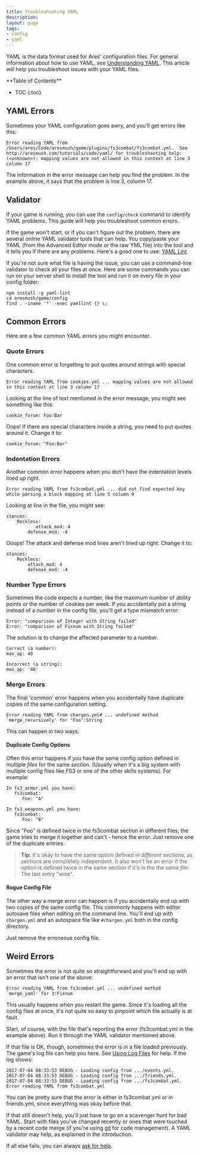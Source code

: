 ```yaml
---
title: Troubleshooting YAML
description:
layout: page
tags: 
- config
- yaml
---
```


YAML is the data format used for Ares' configuration files.  For general information about how to use YAML, see [Understanding YAML](/tutorials/code/yaml.html).  This article will help you troubleshoot issues with your YAML files.

<div id="inline_toc" markdown="1">
**Table of Contents**

* TOC
{:toc}
</div>

## YAML Errors

Sometimes your YAML configuration goes awry, and you'll get errors like this:

    Error reading YAML from /Users/ares/Code/aresmush/game/plugins/fs3combat/fs3combat.yml.  See http://aresmush.com/tutorials/code/yaml/ for troubleshooting help: (<unknown>): mapping values are not allowed in this context at line 3 column 17

The information in the error message can help you find the problem.  In the example above, it says that the problem is line 3, column 17.

## Validator

If your game is running, you can use the `config/check` command to identify YAML problems.  This guide will help you troubleshoot common errors.

If the game won't start, or if you can't figure out the problem, there are several online YAML validator tools that can help.  You copy/paste your YAML (from the Advanced Editor mode or the raw YML file) into the tool and it tells you if there are any problems.  Here's a good one to use: [YAML Lint](http://www.yamllint.com/).

If you're not sure what file is having the issue, you can use a command-line validator to check all your files at once.  Here are some commands you can run on your server shell to install the tool and run it on every file in your config folder:

    npm install -g yaml-lint
    cd aresmush/game/config
    find . -iname '*' -exec yamllint {} \;

## Common Errors

Here are a few common YAML errors you might encounter.

### Quote Errors

One common error is forgetting to put quotes around strings with special characters.

    Error reading YAML from cookies.yml ... mapping values are not allowed in this context at line 3 column 17

Looking at the line of text mentioned in the error message, you might see something like this:

    cookie_forum: Foo:Bar

Oops!  If there are special characters inside a string, you need to put quotes around it.  Change it to:

    cookie_forum: "Foo:Bar"

### Indentation Errors

Another common error happens when you don't have the indentation levels lined up right.

    Error reading YAML from fs3combat.yml ... did not find expected key while parsing a block mapping at line 5 column 9

Looking at line in the file, you might see:

    stances:
        Reckless:
               attack_mod: 4
            defense_mod: -4

Ooops!  The attack and defense mod lines aren't lined up right.  Change it to:

    stances:
        Reckless:
            attack_mod: 4
            defense_mod: -4

### Number Type Errors

Sometimes the code expects a number, like the maximum number of ability points or the number of cookies per week.  If you accidentally put a string instead of a number in the config file, you'll get a type mismatch error:

    Error: "comparison of Integer with String failed"
    Error: "comparison of Fixnum with String failed"

The solution is to change the affected parameter to a number.

    Correct (a number):
    max_ap: 40
    
    Incorrect (a string):
    max_ap: '40'

### Merge Errors

The final 'common' error happens when you accidentally have duplicate copies of the same configuration setting.  

    Error reading YAML from chargen.yml# ... undefined method `merge_recursively' for "Foo":String

This can happen in two ways:

#### Duplicate Config Options

Often this error happens if you have the same config option defined in multiple _files_ for the same _section_.  (Usually when it's a big system with multiple config files like FS3 or one of the other skills systems).  For example:

    In fs3_armor.yml you have: 
       fs3combat:
          Foo: "A"
    
    In fs3_weapons.yml you have:
       fs3combat:
          Foo: "B"

Since "Foo" is defined twice in the fs3combat section in different files, the game tries to merge it together and can't - hence the error.   Just remove one of the duplicate entries.

> <i class="fa fa-info-circle"></i> **Tip:** It's okay to have the same option defined in _different sections_, as sections are completely independent.  It also won't be an error if the option is defined twice in the same section if it's in the the _same file_.  The last entry "wins".

#### Rogue Config File

The other way a merge error can happen is if you accidentally end up with two copies of the same config file.  This commonly happens with editor autosave files when editing on the command line.  You'll end up with `chargen.yml` and an autospace file like `#chargen.yml` both in the config directory.

Just remove the erroneous config file.

## Weird Errors

Sometimes the error is not quite so straightforward and you'll end up with an error that isn't one of the above:

    Error reading YAML from fs3combat.yml ... undefined method `merge_yaml' for 3:Fixnum

This usually happens when you restart the game.  Since it's loading all the config files at once, it's not quite so easy to pinpoint which file actually is at fault.  

Start, of course, with the file that's reporting the error (fs3combat.yml in the example above).  Run it through the YAML validator mentioned above.

If that file is OK, though, sometimes the error is in a file loaded previously.  The game's log file can help you here.  See [Using Log Files](/tutorials/code/logs.html) for help.  If the log shows:

    2017-07-04 08:33:53 DEBUG - Loading config from .../events.yml. 
    2017-07-04 08:33:53 DEBUG - Loading config from .../friends.yml. 
    2017-07-04 08:33:53 DEBUG - Loading config from .../fs3combat.yml.
    Error reading YAML from fs3combat.yml

You can be pretty sure that the error is either in fs3combat.yml or in friends.yml, since everything was okay before that.

If that still doesn't help, you'll just have to go on a scavenger hunt for bad YAML.  Start with files you've changed recently or ones that were touched by a recent code merge (if you're using [git](/tutorials/code/git.html) for code management).  A YAML validator may help, as explained in the introduction.

If all else fails, you can always [ask for help](/feedback.html).
